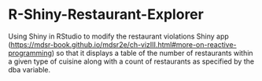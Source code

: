 # R-Shiny-Restaurant-Explorer
Using Shiny in RStudio to modify the restaurant violations Shiny app (https://mdsr-book.github.io/mdsr2e/ch-vizIII.html#more-on-reactive-programming)
so that it displays a table of the number of restaurants within a given type of cuisine along with a count of restaurants as specified by the dba variable. 


